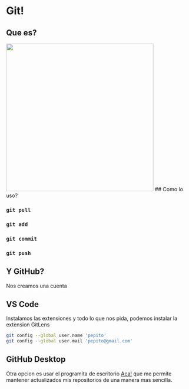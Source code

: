 # Git! 

## Que es?
<img src='https://dc722jrlp2zu8.cloudfront.net/media/cache/7b/58/7b584c544aa32c8d560bb8f3658a9595.webp' width=400>
## Como lo uso?

### `git pull`

### `git add`

### `git commit`

### `git push`


## Y GitHub?

Nos creamos una cuenta

## VS Code

Instalamos las extensiones y todo lo que nos pida, podemos instalar la extension GitLens

```bash
git config --global user.name 'pepito'
git config --global user.mail 'pepito@gmail.com'
```

## GitHub Desktop

Otra opcion es usar el programita de escritorio [Aca!](https://desktop.github.com/) que me permite mantener actualizados mis repositorios de una manera mas sencilla.
